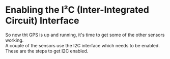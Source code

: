 # Enabling the I²C (Inter-Integrated Circuit) Interface
So now tht GPS is up and running, it's time to get some of the other sensors working.<br>
A couple of the sensors use the I2C interface which needs to be enabled.  These are the steps to get I2C enabled.<br>
